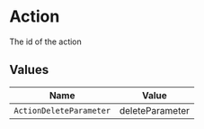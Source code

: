 # Action

The id of the action


## Values

| Name                    | Value                   |
| ----------------------- | ----------------------- |
| `ActionDeleteParameter` | deleteParameter         |